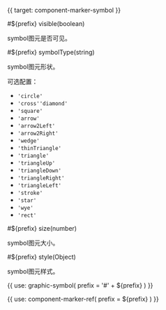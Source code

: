 {{ target: component-marker-symbol }}

#${prefix} visible(boolean)

symbol图元是否可见。

#${prefix} symbolType(string)

symbol图元形状。

可选配置：
- `'circle'`
- `'cross''diamond'`
- `'square'`
- `'arrow'`
- `'arrow2Left'`
- `'arrow2Right'`
- `'wedge'`
- `'thinTriangle'`
- `'triangle'`
- `'triangleUp'`
- `'triangleDown'`
- `'triangleRight'`
- `'triangleLeft'`
- `'stroke'`
- `'star'`
- `'wye'`
- `'rect'`

#${prefix} size(number)

symbol图元大小。

#${prefix} style(Object)

symbol图元样式。

{{ use: graphic-symbol(
  prefix = '#' + ${prefix}
) }}

{{ use: component-marker-ref(
  prefix = ${prefix}
) }}



